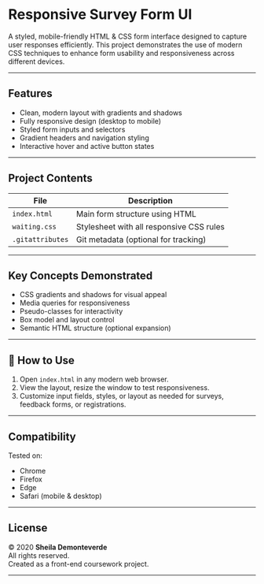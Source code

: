# Responsive Survey Form UI

A styled, mobile-friendly HTML & CSS form interface designed to capture user responses efficiently. This project demonstrates the use of modern CSS techniques to enhance form usability and responsiveness across different devices.

---

## Features

- Clean, modern layout with gradients and shadows
- Fully responsive design (desktop to mobile)
- Styled form inputs and selectors
- Gradient headers and navigation styling
- Interactive hover and active button states

---

## Project Contents

| File        | Description                               |
|-------------|-------------------------------------------|
| `index.html` | Main form structure using HTML            |
| `waiting.css` | Stylesheet with all responsive CSS rules |
| `.gitattributes` | Git metadata (optional for tracking) |

---

## Key Concepts Demonstrated

- CSS gradients and shadows for visual appeal
- Media queries for responsiveness
- Pseudo-classes for interactivity
- Box model and layout control
- Semantic HTML structure (optional expansion)

---

## 🧪 How to Use

1. Open `index.html` in any modern web browser.
2. View the layout, resize the window to test responsiveness.
3. Customize input fields, styles, or layout as needed for surveys, feedback forms, or registrations.

---

## Compatibility

Tested on:
- Chrome
- Firefox
- Edge
- Safari (mobile & desktop)

---

## License

© 2020 **Sheila Demonteverde**  
All rights reserved.  
Created as a front-end coursework project.

---

